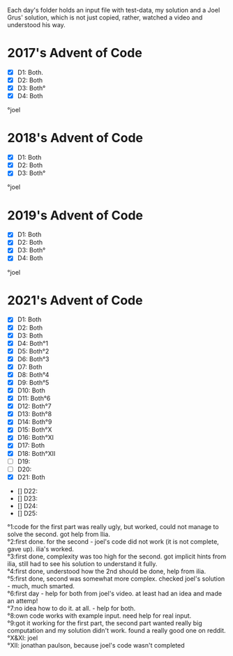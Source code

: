 Each day's folder holds an input file with test-data, my solution and a Joel Grus' solution, which is not just copied, rather, watched a video and understood his way.</br>

# 2017's Advent of Code
- [x] D1: Both. 
- [x] D2: Both
- [x] D3: Both°
- [x] D4: Both

°joel

# 2018's Advent of Code
- [x] D1: Both
- [x] D2: Both
- [x] D3: Both°

°joel

# 2019's Advent of Code
- [x] D1: Both
- [x] D2: Both
- [x] D3: Both°
- [x] D4: Both

°joel

# 2021's Advent of Code
- [x] D1:  Both
- [x] D2:  Both
- [x] D3:  Both
- [x] D4:  Both°1
- [x] D5:  Both°2
- [x] D6:  Both°3
- [x] D7:  Both
- [x] D8:  Both°4
- [x] D9:  Both°5
- [x] D10: Both
- [x] D11: Both°6
- [x] D12: Both°7
- [x] D13: Both°8
- [x] D14: Both°9
- [x] D15: Both°X
- [x] D16: Both°XI
- [x] D17: Both
- [x] D18: Both°XII
- [ ] D19:
- [ ] D20:
- [x] D21: Both
- [] D22:
- [] D23:
- [] D24:
- [] D25:


°1:code for the first part was really ugly, but worked, could not manage to solve the second. got help from Ilia.</br>
°2:first done. for the second - joel's code did not work (it is not complete, gave up). ilia's worked.</br> 
°3:first done, complexity was too high for the second. got implicit hints from ilia, still had to see his solution to understand it fully.</br>
°4:first done, understood how the 2nd should be done, help from ilia.</br>
°5:first done, second was somewhat more complex. checked joel's solution - much, much smarted.</br>
°6:first day - help for both from joel's video. at least had an idea and made an attemp!</br>
°7:no idea how to do it. at all. - help for both.</br>
°8:own code works with example input. need help for real input.</br>
°9:got it working for the first part, the second part wanted really big computation and my solution didn't work. found a really good one on reddit.</br>
°X&XI: joel</br>
°XII: jonathan paulson, because joel's code wasn't completed</br>
